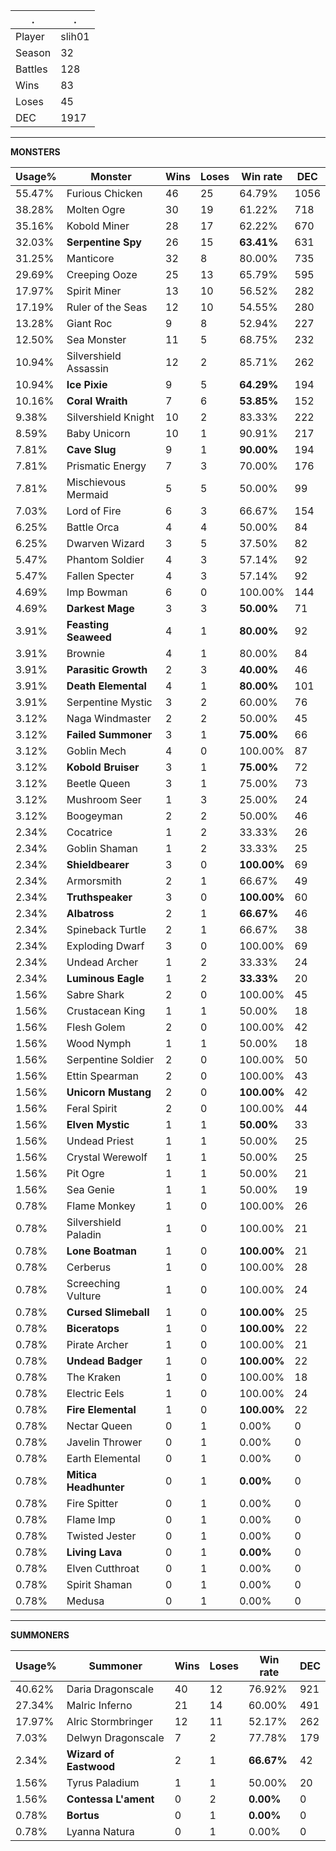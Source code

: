 .|.
|-|-
Player|slih01
Season|32
Battles|128
Wins|83
Loses|45
DEC|1917

---
**MONSTERS**

Usage%|Monster|Wins|Loses|Win rate|DEC|
-|-|-|-|-|-|
55.47%|Furious Chicken|46|25|64.79%|1056|
38.28%|Molten Ogre|30|19|61.22%|718|
35.16%|Kobold Miner|28|17|62.22%|670|
32.03%|**Serpentine Spy**|26|15|**63.41%**|631|
31.25%|Manticore|32|8|80.00%|735|
29.69%|Creeping Ooze|25|13|65.79%|595|
17.97%|Spirit Miner|13|10|56.52%|282|
17.19%|Ruler of the Seas|12|10|54.55%|280|
13.28%|Giant Roc|9|8|52.94%|227|
12.50%|Sea Monster|11|5|68.75%|232|
10.94%|Silvershield Assassin|12|2|85.71%|262|
10.94%|**Ice Pixie**|9|5|**64.29%**|194|
10.16%|**Coral Wraith**|7|6|**53.85%**|152|
9.38%|Silvershield Knight|10|2|83.33%|222|
8.59%|Baby Unicorn|10|1|90.91%|217|
7.81%|**Cave Slug**|9|1|**90.00%**|194|
7.81%|Prismatic Energy|7|3|70.00%|176|
7.81%|Mischievous Mermaid|5|5|50.00%|99|
7.03%|Lord of Fire|6|3|66.67%|154|
6.25%|Battle Orca|4|4|50.00%|84|
6.25%|Dwarven Wizard|3|5|37.50%|82|
5.47%|Phantom Soldier|4|3|57.14%|92|
5.47%|Fallen Specter|4|3|57.14%|92|
4.69%|Imp Bowman|6|0|100.00%|144|
4.69%|**Darkest Mage**|3|3|**50.00%**|71|
3.91%|**Feasting Seaweed**|4|1|**80.00%**|92|
3.91%|Brownie|4|1|80.00%|84|
3.91%|**Parasitic Growth**|2|3|**40.00%**|46|
3.91%|**Death Elemental**|4|1|**80.00%**|101|
3.91%|Serpentine Mystic|3|2|60.00%|76|
3.12%|Naga Windmaster|2|2|50.00%|45|
3.12%|**Failed Summoner**|3|1|**75.00%**|66|
3.12%|Goblin Mech|4|0|100.00%|87|
3.12%|**Kobold Bruiser**|3|1|**75.00%**|72|
3.12%|Beetle Queen|3|1|75.00%|73|
3.12%|Mushroom Seer|1|3|25.00%|24|
3.12%|Boogeyman|2|2|50.00%|46|
2.34%|Cocatrice|1|2|33.33%|26|
2.34%|Goblin Shaman|1|2|33.33%|25|
2.34%|**Shieldbearer**|3|0|**100.00%**|69|
2.34%|Armorsmith|2|1|66.67%|49|
2.34%|**Truthspeaker**|3|0|**100.00%**|60|
2.34%|**Albatross**|2|1|**66.67%**|46|
2.34%|Spineback Turtle|2|1|66.67%|38|
2.34%|Exploding Dwarf|3|0|100.00%|69|
2.34%|Undead Archer|1|2|33.33%|24|
2.34%|**Luminous Eagle**|1|2|**33.33%**|20|
1.56%|Sabre Shark|2|0|100.00%|45|
1.56%|Crustacean King|1|1|50.00%|18|
1.56%|Flesh Golem|2|0|100.00%|42|
1.56%|Wood Nymph|1|1|50.00%|18|
1.56%|Serpentine Soldier|2|0|100.00%|50|
1.56%|Ettin Spearman|2|0|100.00%|43|
1.56%|**Unicorn Mustang**|2|0|**100.00%**|42|
1.56%|Feral Spirit|2|0|100.00%|44|
1.56%|**Elven Mystic**|1|1|**50.00%**|33|
1.56%|Undead Priest|1|1|50.00%|25|
1.56%|Crystal Werewolf|1|1|50.00%|25|
1.56%|Pit Ogre|1|1|50.00%|21|
1.56%|Sea Genie|1|1|50.00%|19|
0.78%|Flame Monkey|1|0|100.00%|26|
0.78%|Silvershield Paladin|1|0|100.00%|21|
0.78%|**Lone Boatman**|1|0|**100.00%**|21|
0.78%|Cerberus|1|0|100.00%|28|
0.78%|Screeching Vulture|1|0|100.00%|24|
0.78%|**Cursed Slimeball**|1|0|**100.00%**|25|
0.78%|**Biceratops**|1|0|**100.00%**|22|
0.78%|Pirate Archer|1|0|100.00%|21|
0.78%|**Undead Badger**|1|0|**100.00%**|22|
0.78%|The Kraken|1|0|100.00%|18|
0.78%|Electric Eels|1|0|100.00%|24|
0.78%|**Fire Elemental**|1|0|**100.00%**|22|
0.78%|Nectar Queen|0|1|0.00%|0|
0.78%|Javelin Thrower|0|1|0.00%|0|
0.78%|Earth Elemental|0|1|0.00%|0|
0.78%|**Mitica Headhunter**|0|1|**0.00%**|0|
0.78%|Fire Spitter|0|1|0.00%|0|
0.78%|Flame Imp|0|1|0.00%|0|
0.78%|Twisted Jester|0|1|0.00%|0|
0.78%|**Living Lava**|0|1|**0.00%**|0|
0.78%|Elven Cutthroat|0|1|0.00%|0|
0.78%|Spirit Shaman|0|1|0.00%|0|
0.78%|Medusa|0|1|0.00%|0|

---
**SUMMONERS**

Usage%|Summoner|Wins|Loses|Win rate|DEC|
-|-|-|-|-|-|
40.62%|Daria Dragonscale|40|12|76.92%|921|
27.34%|Malric Inferno|21|14|60.00%|491|
17.97%|Alric Stormbringer|12|11|52.17%|262|
7.03%|Delwyn Dragonscale|7|2|77.78%|179|
2.34%|**Wizard of Eastwood**|2|1|**66.67%**|42|
1.56%|Tyrus Paladium|1|1|50.00%|20|
1.56%|**Contessa L'ament**|0|2|**0.00%**|0|
0.78%|**Bortus**|0|1|**0.00%**|0|
0.78%|Lyanna Natura|0|1|0.00%|0|
